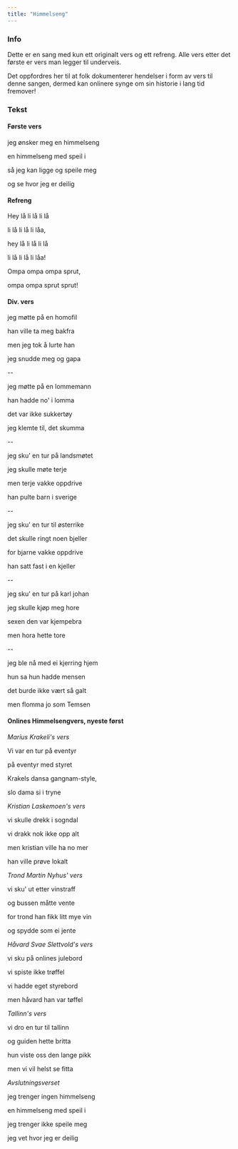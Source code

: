 ```yaml
---
title: "Himmelseng"
---
```


### **Info**

Dette er en sang med kun ett originalt vers og ett refreng. Alle vers etter det første er vers man legger til underveis.

Det oppfordres her til at folk dokumenterer hendelser i form av vers til denne sangen, dermed kan onlinere synge om sin historie i lang tid fremover!

### **Tekst**

#### **Første vers**

jeg ønsker meg en himmelseng

en himmelseng med speil i

så jeg kan ligge og speile meg

og se hvor jeg er deilig

#### **Refreng**

Hey lå li lå li lå

li lå li lå li låa,

hey lå li lå li lå

li lå li lå li låa!

Ompa ompa ompa sprut,

ompa ompa sprut sprut!


#### **Div. vers**

jeg møtte på en homofil

han ville ta meg bakfra

men jeg tok å lurte han

jeg snudde meg og gapa

--

jeg møtte på en lommemann

han hadde no' i lomma

det var ikke sukkertøy

jeg klemte til, det skumma

--

jeg sku' en tur på landsmøtet

jeg skulle møte terje

men terje vakke oppdrive

han pulte barn i sverige

--

jeg sku' en tur til østerrike

det skulle ringt noen bjeller

for bjarne vakke oppdrive

han satt fast i en kjeller

--

jeg sku' en tur på karl johan

jeg skulle kjøp meg hore

sexen den var kjempebra

men hora hette tore

--

jeg ble nå med ei kjerring hjem

hun sa hun hadde mensen

det burde ikke vært så galt

men flomma jo som Temsen


#### **Onlines Himmelsengvers, nyeste først**

_Marius Krakeli's vers_

Vi var en tur på eventyr

på eventyr med styret

Krakels dansa gangnam-style,

slo dama si i tryne


_Kristian Laskemoen's vers_

vi skulle drekk i sogndal

vi drakk nok ikke opp alt

men kristian ville ha no mer

han ville prøve lokalt


_Trond Martin Nyhus' vers_

vi sku' ut etter vinstraff

og bussen måtte vente

for trond han fikk litt mye vin

og spydde som ei jente


_Håvard Svae Slettvold's vers_

vi sku på onlines julebord

vi spiste ikke trøffel

vi hadde eget styrebord

men håvard han var tøffel


_Tallinn's vers_

vi dro en tur til tallinn

og guiden hette britta

hun viste oss den lange pikk

men vi vil helst se fitta


_Avslutningsverset_

jeg trenger ingen himmelseng

en himmelseng med speil i

jeg trenger ikke speile meg

jeg vet hvor jeg er deilig
